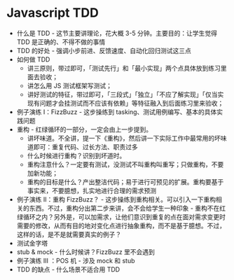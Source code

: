 # Javascript TDD

* 什么是 TDD - 这节主要讲理论，花大概 3-5 分钟。主要目的：让学生觉得 TDD 是正确的、不得不做的事情
* TDD 的好处 - 强调小步前进、反馈速度、自动化回归测试这三点
* 如何做 TDD
  * 讲三原则，带过即可，「测试先行」和「最小实现」两个点具体放到练习里面去验收；
  * 讲怎么用 JS 测试框架写测试；
  * 讲好测试的特征，带过即可，「三段式」「独立」「不应了解实现」「仅当实现有问题才会挂测试而不应该有依赖」等特征融入到后面练习里来验收；
* 例子演练 I：FizzBuzz - 这步操练到 tasking、测试用例编写、基本的具体实践问题
* 重构 - 红绿循环的一部分，一定会由上一步提到。
  * 讲坏味道。不全讲，提一下《重构》，然后讲一下实际工作中最常用的坏味道即可：重复代码、过长方法、职责过多
  * 什么时候进行重构？识别到坏道时。
  * 重构注意什么？一定要有测试，没测试不叫重构叫重写；只做重构，不要加新功能；
  * 重构的目标是什么？产出整洁代码；易于进行可预见的扩展。重构要基于事实来，不要臆想，扎实地进行合理的需求预测
* 例子演练 II：重构 FizzBuzz？ - 这步操练到重构相关。可以引入一下重构相关的东西。不过，重构分出第二步来讲，会不会给学生一种印象 - 重构不在红绿循环之内？另外是，可以加需求，让他们意识到重复的点在面对需求变更时需要的修改，从而有目的地对变化点进行抽象重构，而不是基于臆想。不过，这样的话，是不是就需要真实的例子？
* 测试金字塔
* stub & mock - 什么时候讲？FizzBuzz 里不会遇到
* 例子演练 III ：POS 机 - 涉及 mock 和 stub
* TDD 的缺点 - 什么场景不适合用 TDD
